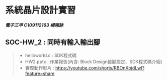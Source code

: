 # 系統晶片設計實習
***電子三甲 C109112163 楊翔詠***
## SOC-HW_2 : 同時有輸入輸出腳
> - helloworld.c : SDK程式碼
> - HW2.pptx : 作業報告(內含: Block Design接腳設定、SDK程式碼介紹)
> - 實際動作影片 : https://youtube.com/shorts/RBOnXbjdLwI?feature=share
